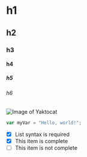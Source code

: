 # h1 
## h2
### h3
#### h4
##### h5
###### h6

![Image of Yaktocat](https://octodex.github.com/images/yaktocat.png)


``` javascript
var myVar = "Hello, world!";
```


- [x] List syntax is required
- [x] This item is complete
- [ ] This item is not complete
